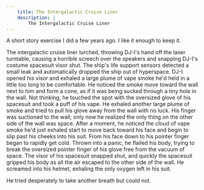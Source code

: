 ```yaml
---
    title: The Intergalactic Cruise Liner
    description: |
        The Intergalactic Cruise Liner
---
```

A short story exercise I did a few years ago. I like it enough to keep it.

The intergalactic cruise liner lurched, throwing DJ-I's hand off the laser turntable, causing a horrible screech over the speakers and snapping DJ-I's costume spacesuit visor shut.
The ship's life support sensors detected a small leak and automatically dropped the ship out of hyperspace.
DJ-I opened his visor and exhaled a large plume of vape smoke he'd held in a little too long to be comfortable.
He noticed the smoke move toward the wall next to him and form a cone, as if it was being sucked through a tiny hole in the wall.
Not thinking, he touched the spot with the oversized glove of his spacesuit and took a puff of his vape.
He exhaled another large plume of smoke and tried to pull his glove away from the wall with no luck.
His finger was suctioned to the wall; only now he realized the only thing on the other side of the wall was space.
After a moment, he noticed the cloud of vape smoke he'd just exhaled start to move back toward his face and begin to slip past his cheeks into his suit.
From his face down to his pointer finger began to rapidly get cold.
Thrown into a panic, he flailed his body, trying to break the oversized pointer finger of his glove free from the vacuum of space.
The visor of his spacesuit snapped shut, and quickly the spacesuit gripped his body as all the air escaped to the other side of the wall.
He screamed into his helmet, exhaling the only oxygen left in his suit.

He tried desperately to take another breath but could not.

